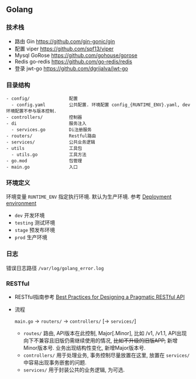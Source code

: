 ## Golang

### 技术栈

- 路由   Gin https://github.com/gin-gonic/gin
- 配置   viper https://github.com/spf13/viper
- Mysql GoRose https://github.com/gohouse/gorose
- Redis go-redis  https://github.com/go-redis/redis
- 登录   jwt-go  https://github.com/dgrijalva/jwt-go


### 目录结构

```
- config/               配置
  - config.yaml         公共配置. 环境配置 config_{RUNTIME_ENV}.yaml, dev环境配置不参与版本控制.
- controllers/          控制器
- di                    服务注入
  - services.go         Di注册服务
- routers/              Restful路由
- services/             公共业务逻辑
- utils                 工具包
  - utils.go            工具方法
- go.mod                包管理  
- main.go               入口  

```


### 环境定义

环境变量 `RUNTIME_ENV` 指定执行环境. 默认为生产环境. 参考 <a href="https://en.wikipedia.org/wiki/Deployment_environment" target="_blank">Deployment environment</a>

- `dev`       开发环境
- `testing`   测试环境
- `stage`     预发布环境
- `prod`      生产环境


### 日志

错误日志路径 `/var/log/golang_error.log`


### RESTful

- RESTful指南参考 <a href="https://www.vinaysahni.com/best-practices-for-a-pragmatic-restful-api" target="_blank">Best Practices for Designing a Pragmatic RESTful API</a>

- 流程

  `main.go` -> `routers/` -> `controllers/` [-> `services/`]

    - `routes/` 路由, API版本在此控制, Major[.Minor], 比如 /v1, /v1.1, API出现向下不兼容且旧版仍需继续使用的情况, ~~比如不升级的旧版APP,~~ 新增Minor版本号. 业务出现结构性变化, 新增Major版本号.
    - `controllers/` 用于处理业务, 事务控制尽量放置在这里, 放置在 `services/` 中容易出现事务嵌套的问题.
    - `services/` 用于封装公共的业务逻辑, 为可选.
    